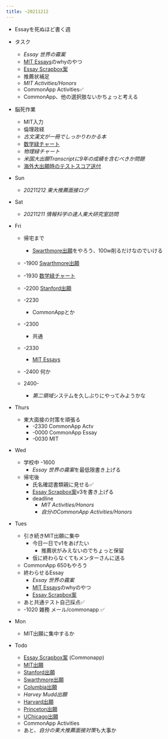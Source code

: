 ```yaml
---
title: ~20211212
---
```


* Essayを死ぬほど書く週

* タスク
  
  * *Essay 世界の霧案*
  * [MIT Essays](MIT%20Essays.md)のwhyのやつ
  * [Essay Scrapbox案](Essay%20Scrapbox%E6%A1%88.md)
  * 推薦状補足
  * *MIT Activities/Honors*
  * CommonApp Activities✅
  * CommonApp、他の選択肢ないかちょっと考える
* 脳死作業
  
  * MIT入力
  * 倫理政経
  * *古文漢文が一冊でしっかりわかる本*
  * [数学緑チャート](%E6%95%B0%E5%AD%A6%E7%B7%91%E3%83%81%E3%83%A3%E3%83%BC%E3%83%88.md)
  * *物理緑チャート*
  * *米国大出願Transcriptに9年の成績を含むべきか問題*
  * [海外大出願時のテストスコア送付](%E6%B5%B7%E5%A4%96%E5%A4%A7%E5%87%BA%E9%A1%98%E6%99%82%E3%81%AE%E3%83%86%E3%82%B9%E3%83%88%E3%82%B9%E3%82%B3%E3%82%A2%E9%80%81%E4%BB%98.md)
* Sun
  
  * *20211212 東大推薦面接ログ*
* Sat
  
  * *20211211 情報科学の達人東大研究室訪問*
* Fri
  
  * 帰宅まで
    
    * [Swarthmore出願](Swarthmore%E5%87%BA%E9%A1%98.md)をやろう、100w削るだけなのでいける
  * -1900 [Swarthmore出願](Swarthmore%E5%87%BA%E9%A1%98.md)
  
  * -1930 [数学緑チャート](%E6%95%B0%E5%AD%A6%E7%B7%91%E3%83%81%E3%83%A3%E3%83%BC%E3%83%88.md)
  
  * -2200 [Stanford出願](Stanford%E5%87%BA%E9%A1%98.md)
  
  * -2230
    
    * CommonAppとか
  * -2300
    
    * 共通
  * -2330
    
    * [MIT Essays](MIT%20Essays.md)
  * -2400 何か
  
  * 2400-
    
    * *第二領域*システムを久しぶりにやってみようかな
* Thurs
  
  * 東大面接の対策を頑張る
    * -2330 CommonApp Actv
    * -0000 CommonApp Essay
    * -0030 MIT
* Wed
  
  * 学校中 -1600
    * *Essay 世界の霧案*を最低限書き上げる
  * 帰宅後
    * 氏名確認書類親に見せる✅
    * [Essay Scrapbox案](Essay%20Scrapbox%E6%A1%88.md)v3を書き上げる
    * deadline
      * *MIT Activities/Honors*
      * *自分のCommonApp Activities/Honors*
* Tues
  
  * 引き続きMIT出願に集中
    * 今日一日でv1をあげたい
      * 推薦状がみえないのでちょっと保留
    * 仮に終わらなくてもメンターさんに送る
  * CommonApp 650もやろう
  * 終わらせるEssay
    * *Essay 世界の霧案*
    * [MIT Essays](MIT%20Essays.md)のwhyのやつ
    * [Essay Scrapbox案](Essay%20Scrapbox%E6%A1%88.md)
  * あと共通テスト自己採点✅
  * -1020 雑務 メール/commonapp ✅
* Mon
  
  * MIT出願に集中するか
* Todo
  
  * [Essay Scrapbox案](Essay%20Scrapbox%E6%A1%88.md) (Commonapp)
  * [MIT出願](MIT%E5%87%BA%E9%A1%98.md)
  * [Stanford出願](Stanford%E5%87%BA%E9%A1%98.md)
  * [Swarthmore出願](Swarthmore%E5%87%BA%E9%A1%98.md)
  * [Columbia出願](Columbia%E5%87%BA%E9%A1%98.md)
  * *Harvey Mudd出願*
  * [Harvard出願](Harvard%E5%87%BA%E9%A1%98.md)
  * [Princeton出願](Princeton%E5%87%BA%E9%A1%98.md)
  * [UChicago出願](UChicago%E5%87%BA%E9%A1%98.md)
  * CommonApp Activities
  * あと、*自分の東大推薦面接対策*も大事か
